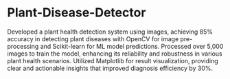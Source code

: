 # Plant-Disease-Detector
Developed a plant health detection system using images, achieving 85% accuracy in detecting plant diseases with
OpenCV for image pre-processing and Scikit-learn for ML model predictions.
Processed over 5,000 images to train the model, enhancing its reliability and robustness in various plant health
scenarios.
 Utilized Matplotlib for result visualization, providing clear and actionable insights that improved diagnosis
efficiency by 30%.
